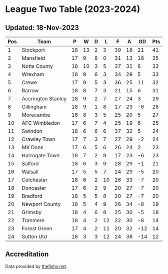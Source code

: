 # League Two Table (2023-2024)
## Updated: 18-Nov-2023

| Pos | Team | P | W | D | L | F | A | GD | Pts |
| --- | --- | --- | --- | --- | --- | --- | --- | --- | --- |
| 1 | Stockport | 18 | 13 | 2 | 3 | 39 | 18 | 21 | 41 |
| 2 | Mansfield | 17 | 9 | 8 | 0 | 31 | 13 | 18 | 35 |
| 3 | Notts County | 18 | 10 | 3 | 5 | 37 | 31 | 6 | 33 |
| 4 | Wrexham | 18 | 9 | 6 | 3 | 34 | 29 | 5 | 33 |
| 5 | Crewe | 17 | 9 | 5 | 3 | 36 | 25 | 11 | 32 |
| 6 | Barrow | 18 | 8 | 7 | 3 | 21 | 15 | 6 | 31 |
| 7 | Accrington Stanley | 18 | 9 | 2 | 7 | 27 | 24 | 3 | 29 |
| 8 | Gillingham | 18 | 9 | 1 | 8 | 17 | 23 | -6 | 28 |
| 9 | Morecambe | 16 | 8 | 3 | 5 | 25 | 20 | 5 | 27 |
| 10 | AFC Wimbledon | 17 | 6 | 7 | 4 | 25 | 19 | 6 | 25 |
| 11 | Swindon | 18 | 6 | 6 | 6 | 37 | 32 | 5 | 24 |
| 12 | Crawley Town | 17 | 7 | 3 | 7 | 27 | 29 | -2 | 24 |
| 13 | MK Dons | 17 | 6 | 5 | 6 | 26 | 24 | 2 | 23 |
| 14 | Harrogate Town | 18 | 7 | 2 | 9 | 17 | 23 | -6 | 23 |
| 15 | Salford | 18 | 6 | 3 | 9 | 28 | 29 | -1 | 21 |
| 16 | Walsall | 17 | 5 | 5 | 7 | 24 | 29 | -5 | 20 |
| 17 | Colchester | 18 | 6 | 2 | 10 | 26 | 33 | -7 | 20 |
| 18 | Doncaster | 17 | 6 | 2 | 9 | 20 | 27 | -7 | 20 |
| 19 | Bradford | 18 | 5 | 5 | 8 | 20 | 27 | -7 | 20 |
| 20 | Newport County | 18 | 5 | 4 | 9 | 26 | 34 | -8 | 19 |
| 21 | Grimsby | 18 | 4 | 6 | 8 | 25 | 30 | -5 | 18 |
| 22 | Tranmere | 18 | 4 | 2 | 12 | 22 | 30 | -8 | 14 |
| 23 | Forest Green | 17 | 4 | 2 | 11 | 20 | 32 | -12 | 14 |
| 24 | Sutton Utd | 18 | 3 | 3 | 12 | 24 | 38 | -14 | 12 |

## Accreditation 

Data provided by [thefishy.net](https://www.thefishy.net/).
